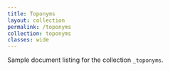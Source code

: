 ```yaml
---
title: Toponyms
layout: collection
permalink: /toponyms
collection: toponyms
classes: wide
---
```


Sample document listing for the collection `_toponyms`.
